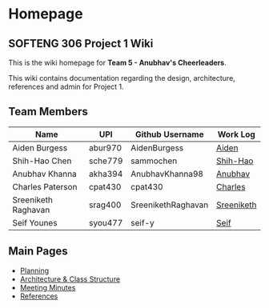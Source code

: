 # Homepage

## SOFTENG 306 Project 1 Wiki

This is the wiki homepage for **Team 5 - Anubhav's Cheerleaders**.

This wiki contains documentation regarding the design, architecture, references and admin for Project 1.

## Team Members

| Name                | UPI     | Github Username    | Work Log                              |
| ------------------- | ------- | ------------------ | ------------------------------------- |
| Aiden Burgess       | abur970 | AidenBurgess       | [Aiden](work-logs/Aiden.md)           |
| Shih-Hao Chen       | sche779 | sammochen          | [Shih-Hao](work-logs/Shih-Hao.md)     |
| Anubhav Khanna      | akha394 | AnubhavKhanna98    | [Anubhav](work-logs/Anubhav.md)       |
| Charles Paterson    | cpat430 | cpat430            | [Charles](work-logs/Charles.md)       |
| Sreeniketh Raghavan | srag400 | SreenikethRaghavan | [Sreeniketh](work-logs/Sreeniketh.md) |
| Seif Younes         | syou477 | seif-y             | [Seif](work-logs/Seif.md)             |

## Main Pages

- [Planning](Planning.md)
- [Architecture & Class Structure](Architecture.md)
- [Meeting Minutes](minutes/README.md)
- [References](References.md)
